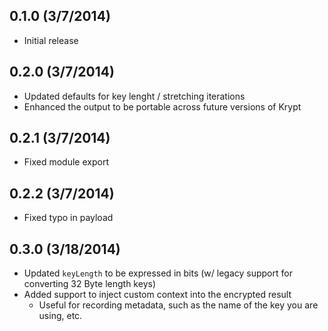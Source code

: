 ## 0.1.0 (3/7/2014)

+ Initial release

## 0.2.0 (3/7/2014)

+ Updated defaults for key lenght / stretching iterations
+ Enhanced the output to be portable across future versions of Krypt

## 0.2.1 (3/7/2014)

+ Fixed module export

## 0.2.2 (3/7/2014)

+ Fixed typo in payload

## 0.3.0 (3/18/2014)

+ Updated `keyLength` to be expressed in bits (w/ legacy support for converting 32 Byte length keys)
+ Added support to inject custom context into the encrypted result
  + Useful for recording metadata, such as the name of the key you are using, etc.
